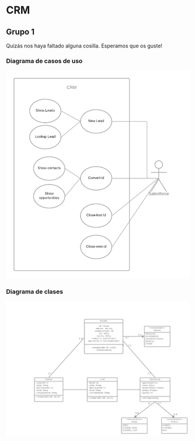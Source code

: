 # CRM
## Grupo 1
Quizás nos haya faltado alguna cosilla. Esperamos que os guste! 
### Diagrama de casos de uso
![Loading el diagrama...](use_case_diagram.png)

### Diagrama de clases
![Cargando the diagram...](diagrama_UML.png)
